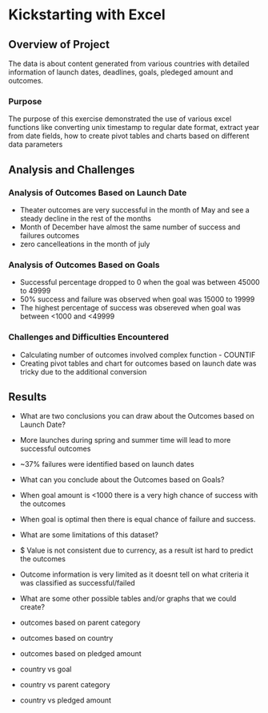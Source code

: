 # Kickstarting with Excel

## Overview of Project

The data is about content generated from various countries with detailed information of launch dates, deadlines, goals, pledeged amount and outcomes.

### Purpose

The purpose of this exercise demonstrated the use of various excel functions like converting unix timestamp to regular date format, extract year from date fields, how to create pivot tables and charts based on different data parameters

## Analysis and Challenges

### Analysis of Outcomes Based on Launch Date

 - Theater outcomes are very successful in the month of May and see a steady decline in the rest of the months
 - Month of December have almost the same number of success and failures outcomes
 - zero cancelleations in the month of july

### Analysis of Outcomes Based on Goals
 - Successful percentage dropped to 0 when the goal was between 45000 to 49999
 - 50% success and failure was observed when goal was 15000 to 19999
 - The highest percentage of success was obsereved when goal was between <1000 and <49999

### Challenges and Difficulties Encountered

 - Calculating number of outcomes involved complex function - COUNTIF
 - Creating pivot tables and chart for outcomes based on launch date was tricky due to the additional conversion

## Results

- What are two conclusions you can draw about the Outcomes based on Launch Date?
 - More launches during spring and summer time will lead to more successful outcomes
 - ~37% failures were identified based on launch dates


- What can you conclude about the Outcomes based on Goals?

 - When goal amount is <1000 there is a very high chance of success with the outcomes
 - When goal is optimal then there is equal chance of failure and success.

- What are some limitations of this dataset?

 - $ Value is not consistent due to currency, as a result ist hard to predict the outcomes
 - Outcome information is very limited as it doesnt tell on what criteria it was classified as successful/failed

- What are some other possible tables and/or graphs that we could create?

 - outcomes based on parent category
 - outcomes based on country
 - outcomes based on pledged amount
 - country vs goal
 - country vs parent category
 - country vs pledged amount

